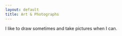 ```yaml
---
layout: default
title: Art & Photographs
---
```


I like to draw sometimes and take pictures when I can.
